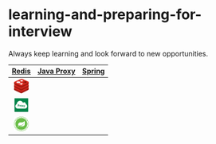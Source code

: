 # learning-and-preparing-for-interview
Always keep learning and look forward to new opportunities.

|[Redis](./redis.md)|[Java Proxy](./java_proxy_and_cglib.md)|[Spring](./spring.md)|
|:------:|:------:|:------:|
|<a href="./redis.md"><img height="30" width="30" src="./imgs/redis/redis-small.png" /></a>|
<a href="./java_proxy_and_cglib.md"><img height="30" width="30" src="./imgs/javaProxy/small-proxy.png" /></a>|
<a href="spring.md"><img height="30" width="30" src="./imgs/spring/icon-spring-framework.svg" /></a>|
